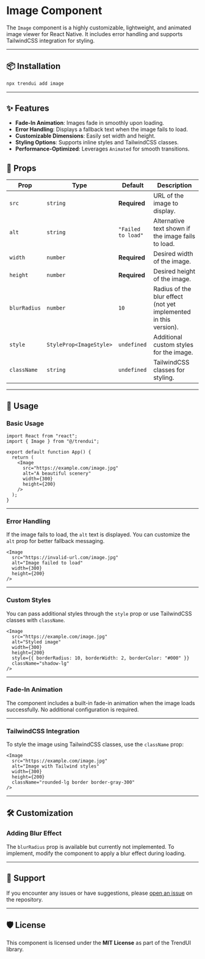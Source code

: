# Image Component

The `Image` component is a highly customizable, lightweight, and animated image viewer for React Native. It includes error handling and supports TailwindCSS integration for styling.

---

## 📦 Installation

```bash
npx trendui add image
```

---

## ✨ Features

- **Fade-In Animation**: Images fade in smoothly upon loading.
- **Error Handling**: Displays a fallback text when the image fails to load.
- **Customizable Dimensions**: Easily set width and height.
- **Styling Options**: Supports inline styles and TailwindCSS classes.
- **Performance-Optimized**: Leverages `Animated` for smooth transitions.


## 🔧 Props

| Prop         | Type                     | Default           | Description                                                              |
|--------------|--------------------------|-------------------|--------------------------------------------------------------------------|
| `src`        | `string`                 | **Required**      | URL of the image to display.                                             |
| `alt`        | `string`                 | `"Failed to load"`| Alternative text shown if the image fails to load.                       |
| `width`      | `number`                 | **Required**      | Desired width of the image.                                              |
| `height`     | `number`                 | **Required**      | Desired height of the image.                                             |
| `blurRadius` | `number`                 | `10`              | Radius of the blur effect (not yet implemented in this version).         |
| `style`      | `StyleProp<ImageStyle>`  | `undefined`       | Additional custom styles for the image.                                  |
| `className`  | `string`                 | `undefined`       | TailwindCSS classes for styling.                                         |

---

## 🚀 Usage

### Basic Usage

```tsx
import React from "react";
import { Image } from "@/trendui";

export default function App() {
  return (
    <Image
      src="https://example.com/image.jpg"
      alt="A beautiful scenery"
      width={300}
      height={200}
    />
  );
}
```

---

### Error Handling

If the image fails to load, the `alt` text is displayed. You can customize the `alt` prop for better fallback messaging.

```tsx
<Image
  src="https://invalid-url.com/image.jpg"
  alt="Image failed to load"
  width={300}
  height={200}
/>
```

---

### Custom Styles

You can pass additional styles through the `style` prop or use TailwindCSS classes with `className`.

```tsx
<Image
  src="https://example.com/image.jpg"
  alt="Styled image"
  width={300}
  height={200}
  style={{ borderRadius: 10, borderWidth: 2, borderColor: "#000" }}
  className="shadow-lg"
/>
```

---

### Fade-In Animation

The component includes a built-in fade-in animation when the image loads successfully. No additional configuration is required.

---

### TailwindCSS Integration

To style the image using TailwindCSS classes, use the `className` prop:

```tsx
<Image
  src="https://example.com/image.jpg"
  alt="Image with Tailwind styles"
  width={300}
  height={200}
  className="rounded-lg border border-gray-300"
/>
```

---

## 🛠 Customization

### Adding Blur Effect

The `blurRadius` prop is available but currently not implemented. To implement, modify the component to apply a blur effect during loading.

---

## 💬 Support

If you encounter any issues or have suggestions, please [open an issue](https://github.com/trendui/react-native/issues) on the repository.

---

## 🛡 License

This component is licensed under the **MIT License** as part of the TrendUI library.